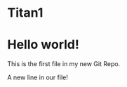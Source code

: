 # Titan1
<!DOCTYPE html>
<html>

<body>

<h1>Hello world!</h1>
<p>This is the first file in my new Git Repo.</p>
<p>A new line in our file!</p>
  
</body>
</html>

